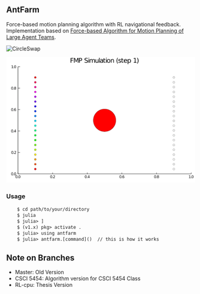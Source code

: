 ## AntFarm
Force-based motion planning algorithm with RL navigational feedback. Implementation based on [Force-based Algorithm for Motion Planning of Large Agent Teams](https://arxiv.org/pdf/1909.05415.pdf).

![CircleSwap](https://github.com/rmcsqrd/antfarm/blob/master/aux/readme/simresult.gif)

![movingline](https://github.com/rmcsqrd/antfarm/blob/master/aux/readme/simresult_movingline.gif)
### Usage
```
    $ cd path/to/your/directory
    $ julia
    $ julia> ]
    $ (v1.x) pkg> activate . 
    $ julia> using antfarm
    $ julia> antfarm.[command]()  // this is how it works
```
## Note on Branches
- Master: Old Version
- CSCI 5454: Algorithm version for CSCI 5454 Class
- RL-cpu: Thesis Version
